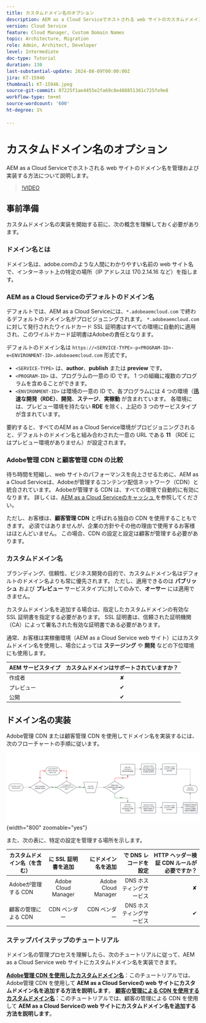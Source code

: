 ```yaml
---
title: カスタムドメイン名のオプション
description: AEM as a Cloud Serviceでホストされる web サイトのカスタムドメイン名を管理および実装する方法について説明します。
version: Cloud Service
feature: Cloud Manager, Custom Domain Names
topic: Architecture, Migration
role: Admin, Architect, Developer
level: Intermediate
doc-type: Tutorial
duration: 130
last-substantial-update: 2024-08-09T00:00:00Z
jira: KT-15946
thumbnail: KT-15946.jpeg
source-git-commit: 07225f1ae4455e2fa69c8e488851361c725fe9e8
workflow-type: tm+mt
source-wordcount: '600'
ht-degree: 1%

---
```


# カスタムドメイン名のオプション

AEM as a Cloud Serviceでホストされる web サイトのドメイン名を管理および実装する方法について説明します。

>[!VIDEO](https://video.tv.adobe.com/v/3432632?quality=12&learn=on)

## 事前準備

カスタムドメイン名の実装を開始する前に、次の概念を理解しておく必要があります。

### ドメイン名とは

ドメイン名は、adobe.comのような人間にわかりやすい名前の web サイト名で、インターネット上の特定の場所（IP アドレスは 170.2.14.16 など）を指します。

### AEM as a Cloud Serviceのデフォルトのドメイン名

デフォルトでは、AEM as a Cloud Serviceには、`*.adobeaemcloud.com` で終わるデフォルトのドメイン名がプロビジョニングされます。 `*.adobeaemcloud.com` に対して発行されたワイルドカード SSL 証明書はすべての環境に自動的に適用され、このワイルドカード証明書はAdobeの責任となります。

デフォルトのドメイン名は `https://<SERVICE-TYPE>-p<PROGRAM-ID>-e<ENVIRONMENT-ID>.adobeaemcloud.com` 形式です。

- `<SERVICE-TYPE>` は、**author**、**publish** または **preview** です。
- `<PROGRAM-ID>` は、プログラムの一意の ID です。 1 つの組織に複数のプログラムを含めることができます。
- `<ENVIRONMENT-ID>` は環境の一意の ID で、各プログラムには 4 つの環境（**迅速な開発（RDE）**、**開発**、**ステージ**、**実稼動** が含まれています。 各環境には、プレビュー環境を持たない **RDE** を除く、上記の 3 つのサービスタイプが含まれています。

要約すると、すべてのAEM as a Cloud Service環境がプロビジョニングされると、デフォルトのドメイン名と組み合わされた一意の URL である **11** （RDE にはプレビュー環境がありません）が設定されます。

### Adobe管理 CDN と顧客管理 CDN の比較

待ち時間を短縮し、web サイトのパフォーマンスを向上させるために、AEM as a Cloud Serviceは、Adobeが管理するコンテンツ配信ネットワーク（CDN）と統合されています。 Adobeが管理する CDN は、すべての環境で自動的に有効になります。 詳しくは、[AEM as a Cloud Serviceのキャッシュ ](../caching/overview.md) を参照してください。

ただし、お客様は、**顧客管理 CDN** と呼ばれる独自の CDN を使用することもできます。 必須ではありませんが、企業の方針やその他の理由で使用するお客様はほとんどいません。 この場合、CDN の設定と設定は顧客が管理する必要があります。

### カスタムドメイン名

ブランディング、信頼性、ビジネス開発の目的で、カスタムドメイン名はデフォルトのドメイン名よりも常に優先されます。 ただし、適用できるのは **パブリッシュ** および **プレビュー** サービスタイプに対してのみで、**オーサー** には適用できません。

カスタムドメイン名を追加する場合は、指定したカスタムドメインの有効な SSL 証明書を指定する必要があります。 SSL 証明書は、信頼された証明機関（CA）によって署名された有効な証明書である必要があります。

通常、お客様は実稼働環境（AEM as a Cloud Service web サイト）にはカスタムドメイン名を使用し、場合によっては **ステージング** や **開発** などの下位環境にも使用します。

| AEM サービスタイプ | カスタムドメインはサポートされていますか？ |
|---------------------|:-----------------------:|
| 作成者 | ✘ |
| プレビュー | ✔ |
| 公開 | ✔ |

## ドメイン名の実装

Adobe管理 CDN または顧客管理 CDN を使用してドメイン名を実装するには、次のフローチャートの手順に従います。

![ ドメイン名管理フローチャート ](./assets/domain-name-management-flowchart.png){width="800" zoomable="yes"}

また、次の表に、特定の設定を管理する場所を示します。

| カスタムドメイン名（を含む） | に SSL 証明書を追加 | にドメイン名を追加 | で DNS レコードを設定 | HTTP ヘッダー検証 CDN ルールが必要ですか？ |
|---------------------|:-----------------------:|-----------------------:|-----------------------:|-----------------------:|
| Adobeが管理する CDN | Adobe Cloud Manager | Adobe Cloud Manager | DNS ホスティングサービス | ✘ |
| 顧客の管理による CDN | CDN ベンダー | CDN ベンダー | DNS ホスティングサービス | ✔ |

### ステップバイステップのチュートリアル

ドメイン名の管理プロセスを理解したら、次のチュートリアルに従って、AEM as a Cloud Service web サイトにカスタムドメイン名を実装できます。

**[Adobe管理 CDN を使用したカスタムドメイン名](./custom-domain-name-with-adobe-managed-cdn.md)**：このチュートリアルでは、Adobe管理 CDN を使用して **AEM as a Cloud Serviceの web サイトにカスタムドメイン名を追加する方法を説明します**。
**[顧客の管理による CDN を使用するカスタムドメイン名](./custom-domain-names-with-customer-managed-cdn.md)**：このチュートリアルでは、顧客の管理による CDN を使用して **AEM as a Cloud Serviceの web サイトにカスタムドメイン名を追加する方法を説明します**。

